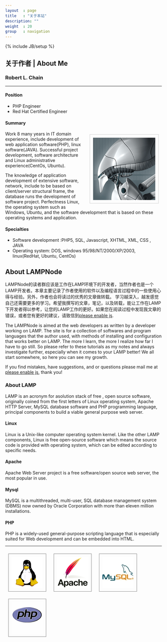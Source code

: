 ```yaml
---
layout	: page
title	: "关于本站"
description: ""
weight	: 20
group	: navigation
---
```

{% include JB/setup %}

## 关于作者 | About Me

### Robert L. Chain

------

#### Position 

- PHP Engineer  
- Red Hat Certified Engineer

#### Summary

<img src="/images/gravatar.png" width="200px" height="200px" style="float:right;padding:10px;border:1px solid #cccccc;margin:10px;" />

Work 8 many years in IT domain experience, include development of web application software(PHP), linux software(JAVA). Successful project development, software architecture and Linux administrative experience(CentOs, Ubuntu). 

The knowledge of application development of extensive software, network, include to be based on client/server structural frame, the database runs the development of software project. Perfectness Linux, the operating system such as Windows, Ubuntu, and the software development that is based on these operating systems and application.


#### Specialties
- Software development :PHP5, SQL, Javascript, XHTML, XML, CSS , JAVA
- Operating system: DOS, windows 95/98/NT/2000/XP/2003, linux(RedHat, Ubuntu, CentOs)


## About LAMPNode

LAMPNode的读者群应该是工作在LAMP环境下的开发者，当然作者也是一个LAMP开发者。本章主要记录了作者使用的软件以及编程语言过程中的一些使用心得与经验。另外，作者也会将读过的优秀的文章做转载。 学习越深入，越发感觉自己还需要更多的学习。希望我撰写的文章，笔记，以及转载，能让工作在LAMP下开发者得以参考，让您的LAMP工作的更好。如果您在阅读过程中发现我文章的错误，或者您有更好的建议，请致信到<a href="#" ><span class="jt_authorEmail">please enable js</span></a>.

The LAMPNode is aimed at the web developers as written by a developer working on LAMP. The site is for a collection of softwares and program languages that the author used, with methods of installing and configuration that works better on LAMP. The more I learn, the more I realize how far I have to go still. So please refer to these tutorials as my notes and always investigate further, especially when it comes to your LAMP better! We all start somewhere, so here you can see my growth.

If you find mistakes, have suggestions, and or questions please mail me at <a href="#"><span class="jt_authorEmail">please enable js</span></a>, thank you!

### About LAMP

LAMP is an acronym for asolution stack of free , open source software, originally coined from the first letters of Linux operating system, Apache HTTP Server, MySQL database software and PHP programming language, principal components to build a viable general purpose web server.

#### Linux

Linux is a Unix-like computer operating system kernel. Like the other LAMP components, Linux is free open-source software which means the source code is provided with operating system, which can be edited according to specific needs.

#### Apache

Apache Web Server project is a free software/open source web server, the most popular in use.

#### Mysql

MySQL is a multithreaded, multi-user, SQL database management system (DBMS) now owned by Oracle Corporation with more than eleven million installations.

#### PHP

PHP is a widely-used general-purpose scripting language that is especially suited for Web development and can be embedded into HTML.

---

<img src="/images/Linux_logo.gif" style="padding:10px;margin:10px;border:1px solid grey;" />

<img src="/images/Apache-logo.png" style="margin:10px;padding:10px;border:1px solid grey;" />

<img src="/images/Mysql_logo.jpg" style="margin:10px;padding:10px;border:1px solid grey;" />

<img src="/images/Php-logo.gif" style="margin:10px;padding:10px;border:1px solid grey;" />
